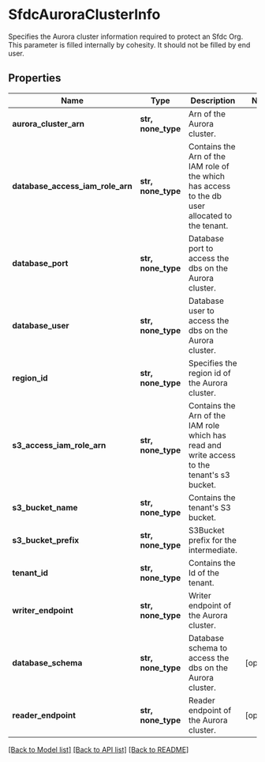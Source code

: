 # SfdcAuroraClusterInfo

Specifies the Aurora cluster information required to protect an Sfdc Org. This parameter is filled internally by cohesity. It should not be filled by end user.

## Properties
Name | Type | Description | Notes
------------ | ------------- | ------------- | -------------
**aurora_cluster_arn** | **str, none_type** | Arn of the Aurora cluster. | 
**database_access_iam_role_arn** | **str, none_type** | Contains the Arn of the IAM role of the which has access to the db user allocated to the tenant. | 
**database_port** | **str, none_type** | Database port to access the dbs on the Aurora cluster. | 
**database_user** | **str, none_type** | Database user to access the dbs on the Aurora cluster. | 
**region_id** | **str, none_type** | Specifies the region id of the Aurora cluster. | 
**s3_access_iam_role_arn** | **str, none_type** | Contains the Arn of the IAM role which has read and write access to the tenant&#39;s s3 bucket. | 
**s3_bucket_name** | **str, none_type** | Contains the tenant&#39;s S3 bucket. | 
**s3_bucket_prefix** | **str, none_type** | S3Bucket prefix for the intermediate. | 
**tenant_id** | **str, none_type** | Contains the Id of the tenant. | 
**writer_endpoint** | **str, none_type** | Writer endpoint of the Aurora cluster. | 
**database_schema** | **str, none_type** | Database schema to access the dbs on the Aurora cluster. | [optional] 
**reader_endpoint** | **str, none_type** | Reader endpoint of the Aurora cluster. | [optional] 

[[Back to Model list]](../README.md#documentation-for-models) [[Back to API list]](../README.md#documentation-for-api-endpoints) [[Back to README]](../README.md)


